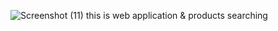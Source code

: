 ![Screenshot (11)](https://github.com/user-attachments/assets/d439a65b-1312-47ff-8977-d2fc9fecfd73)
this is web application & products searching 
